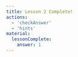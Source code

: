```yaml
---
title: Lesson 2 Complete!
actions:
  - 'checkAnswer'
  - 'hints'
material:
  lessonComplete:
    answer: 1
---
```

